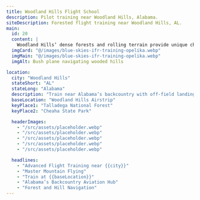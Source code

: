 ```yaml
---
title: Woodland Hills Flight School
description: Pilot training near Woodland Hills, Alabama.
siteDescription: Forested flight training near Woodland Hills, AL.
main:
  id: 20
  content: |
    Woodland Hills’ dense forests and rolling terrain provide unique challenges for advanced pilots.
  imgCard: "@/images/blue-skies-ifr-training-opelika.webp"
  imgMain: "@/images/blue-skies-ifr-training-opelika.webp"
  imgAlt: Bush plane navigating wooded hills

location:
  city: "Woodland Hills"
  stateShort: "AL"
  stateLong: "Alabama"
  description: "Train near Alabama’s backcountry with off-field landing practice."
  baseLocation: "Woodland Hills Airstrip"
  keyPlace1: "Talladega National Forest"
  keyPlace2: "Cheaha State Park"

  headerImages:
    - "/src/assets/placeholder.webp"
    - "/src/assets/placeholder.webp"
    - "/src/assets/placeholder.webp"
    - "/src/assets/placeholder.webp"
    - "/src/assets/placeholder.webp"

  headlines:
    - "Advanced Flight Training near {{city}}"
    - "Master Mountain Flying"
    - "Train at {{baseLocation}}"
    - "Alabama’s Backcountry Aviation Hub"
    - "Forest and Hill Navigation"
---
```

